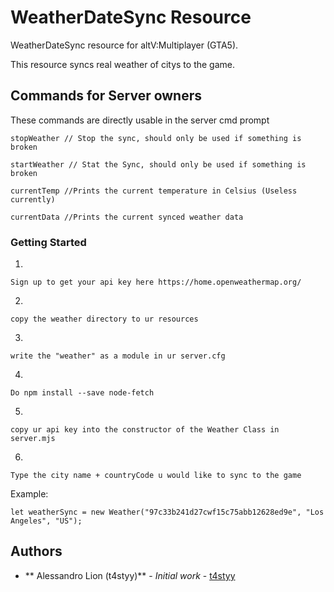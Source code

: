 # WeatherDateSync Resource

WeatherDateSync resource for altV:Multiplayer (GTA5).

This resource syncs real weather of citys to the game.

## Commands for Server owners

These commands are directly usable in the server cmd prompt
```
stopWeather // Stop the sync, should only be used if something is broken 
```
```
startWeather // Stat the Sync, should only be used if something is broken 
```
```
currentTemp //Prints the current temperature in Celsius (Useless currently)
```
```
currentData //Prints the current synced weather data
```
### Getting Started

1.
```
Sign up to get your api key here https://home.openweathermap.org/
```
2.
```
copy the weather directory to ur resources
```
3.
```
write the "weather" as a module in ur server.cfg
```
4.
```
Do npm install --save node-fetch
```
5.
```
copy ur api key into the constructor of the Weather Class in server.mjs
```
6.
```
Type the city name + countryCode u would like to sync to the game
```

Example:
```
let weatherSync = new Weather("97c33b241d27cwf15c75abb12628ed9e", "Los Angeles", "US");
```

## Authors

* ** Alessandro Lion (t4styy)** - *Initial work* - [t4styy](https://github.com/tastydev)

